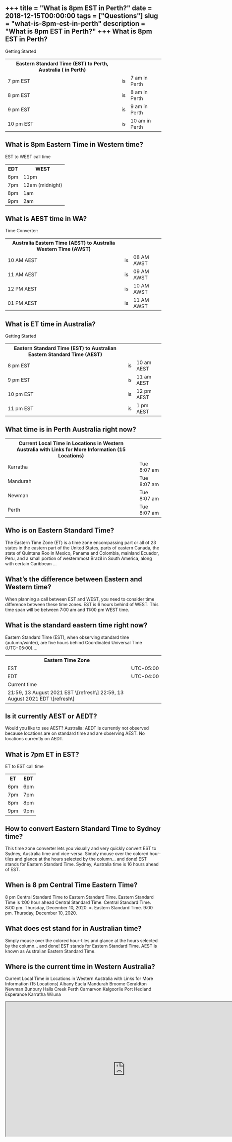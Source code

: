 +++
title = "What is 8pm EST in Perth?"
date = 2018-12-15T00:00:00
tags = ["Questions"]
slug = "what-is-8pm-est-in-perth"
description = "What is 8pm EST in Perth?"
+++
What is 8pm EST in Perth?
-------------------------

Getting Started

<table><tr><th>Eastern Standard Time (EST) to Perth, Australia ( in Perth)</th></tr><tr><td>7 pm EST</td><td>is</td><td>7 am in Perth</td></tr><tr><td>8 pm EST</td><td>is</td><td>8 am in Perth</td></tr><tr><td>9 pm EST</td><td>is</td><td>9 am in Perth</td></tr><tr><td>10 pm EST</td><td>is</td><td>10 am in Perth</td></tr></table>

What is 8pm Eastern Time in Western time?
-----------------------------------------

EST to WEST call time

<table><tr><th>EDT</th><th>WEST</th></tr><tr><td>6pm</td><td>11pm</td></tr><tr><td>7pm</td><td>12am (midnight)</td></tr><tr><td>8pm</td><td>1am</td></tr><tr><td>9pm</td><td>2am</td></tr></table>

What is AEST time in WA?
------------------------

Time Converter:

<table><tr><th>Australia Eastern Time (AEST) to Australia Western Time (AWST)</th></tr><tr><td>10 AM AEST</td><td>is</td><td>08 AM AWST</td></tr><tr><td>11 AM AEST</td><td>is</td><td>09 AM AWST</td></tr><tr><td>12 PM AEST</td><td>is</td><td>10 AM AWST</td></tr><tr><td>01 PM AEST</td><td>is</td><td>11 AM AWST</td></tr></table>

What is ET time in Australia?
-----------------------------

Getting Started

<table><tr><th>Eastern Standard Time (EST) to Australian Eastern Standard Time (AEST)</th></tr><tr><td>8 pm EST</td><td>is</td><td>10 am AEST</td></tr><tr><td>9 pm EST</td><td>is</td><td>11 am AEST</td></tr><tr><td>10 pm EST</td><td>is</td><td>12 pm AEST</td></tr><tr><td>11 pm EST</td><td>is</td><td>1 pm AEST</td></tr></table>

What time is in Perth Australia right now?
------------------------------------------

<table><tr><th>Current Local Time in Locations in Western Australia with Links for More Information (15 Locations)</th></tr><tr><td>Karratha</td><td>Tue 8:07 am</td></tr><tr><td>Mandurah</td><td>Tue 8:07 am</td></tr><tr><td>Newman</td><td>Tue 8:07 am</td></tr><tr><td>Perth</td><td>Tue 8:07 am</td></tr></table>

Who is on Eastern Standard Time?
--------------------------------

The Eastern Time Zone (ET) is a time zone encompassing part or all of 23 states in the eastern part of the United States, parts of eastern Canada, the state of Quintana Roo in Mexico, Panama and Colombia, mainland Ecuador, Peru, and a small portion of westernmost Brazil in South America, along with certain Caribbean …

What’s the difference between Eastern and Western time?
-------------------------------------------------------

When planning a call between EST and WEST, you need to consider time difference between these time zones. EST is 6 hours behind of WEST. This time span will be between 7:00 am and 11:00 pm WEST time.

What is the standard eastern time right now?
--------------------------------------------

Eastern Standard Time (EST), when observing standard time (autumn/winter), are five hours behind Coordinated Universal Time (UTC−05:00)….

<table><tr><th>Eastern Time Zone</th></tr><tr><td>EST</td><td>UTC−05:00</td></tr><tr><td>EDT</td><td>UTC−04:00</td></tr><tr><td>Current time</td></tr><tr><td>21:59, 13 August 2021 EST \[refresh\] 22:59, 13 August 2021 EDT \[refresh\]</td></tr></table>

Is it currently AEST or AEDT?
-----------------------------

Would you like to see AEST? Australia: AEDT is currently not observed because locations are on standard time and are observing AEST. No locations currently on AEDT.

What is 7pm ET in EST?
----------------------

ET to EST call time

<table><tr><th>ET</th><th>EDT</th></tr><tr><td>6pm</td><td>6pm</td></tr><tr><td>7pm</td><td>7pm</td></tr><tr><td>8pm</td><td>8pm</td></tr><tr><td>9pm</td><td>9pm</td></tr></table>

How to convert Eastern Standard Time to Sydney time?
----------------------------------------------------

This time zone converter lets you visually and very quickly convert EST to Sydney, Australia time and vice-versa. Simply mouse over the colored hour-tiles and glance at the hours selected by the column… and done! EST stands for Eastern Standard Time. Sydney, Australia time is 16 hours ahead of EST.

When is 8 pm Central Time Eastern Time?
---------------------------------------

8 pm Central Standard Time to Eastern Standard Time. Eastern Standard Time is 1:00 hour ahead Central Standard Time. Central Standard Time. 8:00 pm. Thursday, December 10, 2020. =. Eastern Standard Time. 9:00 pm. Thursday, December 10, 2020.

What does est stand for in Australian time?
-------------------------------------------

Simply mouse over the colored hour-tiles and glance at the hours selected by the column… and done! EST stands for Eastern Standard Time. AEST is known as Australian Eastern Standard Time.

Where is the current time in Western Australia?
-----------------------------------------------

Current Local Time in Locations in Western Australia with Links for More Information (15 Locations) Albany Eucla Mandurah Broome Geraldton Newman Bunbury Halls Creek Perth Carnarvon Kalgoorlie Port Hedland Esperance Karratha Wiluna

<iframe allow="accelerometer; autoplay; clipboard-write; encrypted-media; gyroscope; picture-in-picture" allowfullscreen="" class="__youtube_prefs__  epyt-is-override  no-lazyload" data-no-lazy="1" data-origheight="433" data-origwidth="770" data-skipgform_ajax_framebjll="" height="433" id="_ytid_99912" loading="lazy" src="https://www.youtube.com/embed/_XcPzJras9M?enablejsapi=1&autoplay=0&cc_load_policy=0&cc_lang_pref=&iv_load_policy=1&loop=0&modestbranding=0&rel=1&fs=1&playsinline=0&autohide=2&theme=dark&color=red&controls=1&" title="YouTube player" width="770"></iframe>
